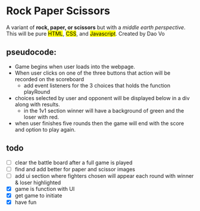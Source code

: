 # Rock Paper Scissors

A variant of **rock, paper, or scissors** but with a *middle earth perspective*.
This will be pure <mark>HTML</mark>, <mark>CSS</mark>, and <mark>Javascript</mark>.
Created by Dao Vo

## pseudocode:
* Game begins when user loads into the webpage.
* When user clicks on one of the three buttons that action will be recorded on the scoreboard
  * add event listeners for the 3 choices that holds the function  playRound
* choices selected by user and opponent will be displayed below in a div along with results.
    * in the 1v1 section winner will have a background of green and the loser with red.
* when user finishes five rounds then the game will end with the score and option to play again.

## todo
- [ ] clear the battle board after a full game is played
- [ ] find and add better for paper and scissor images
- [ ] add ui section where fighters chosen will appear each round with winner & loser highlighted
- [x] game is function with UI
- [x] get game to initiate
- [x] have fun